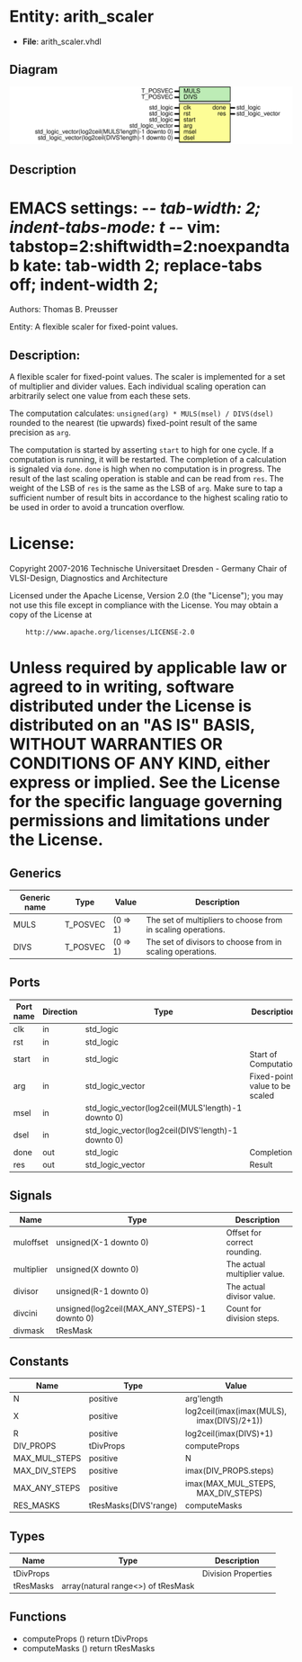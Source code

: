 # Entity: arith_scaler

- **File**: arith_scaler.vhdl
## Diagram

![Diagram](arith_scaler.svg "Diagram")
## Description

 EMACS settings: -*-	tab-width: 2; indent-tabs-mode: t -*-
 vim: tabstop=2:shiftwidth=2:noexpandtab
 kate: tab-width 2; replace-tabs off; indent-width 2;
 =============================================================================
 Authors:					Thomas B. Preusser

 Entity:					A flexible scaler for fixed-point values.

 Description:
 -------------------------------------
 A flexible scaler for fixed-point values. The scaler is implemented for a set
 of multiplier and divider values. Each individual scaling operation can
 arbitrarily select one value from each these sets.

 The computation calculates: ``unsigned(arg) * MULS(msel) / DIVS(dsel)``
 rounded to the nearest (tie upwards) fixed-point result of the same precision
 as ``arg``.

 The computation is started by asserting ``start`` to high for one cycle. If a
 computation is running, it will be restarted. The completion of a calculation
 is signaled via ``done``. ``done`` is high when no computation is in progress.
 The result of the last scaling operation is stable and can be read from
 ``res``. The weight of the LSB of ``res`` is the same as the LSB of ``arg``.
 Make sure to tap a sufficient number of result bits in accordance to the
 highest scaling ratio to be used in order to avoid a truncation overflow.

 License:
 =============================================================================
 Copyright 2007-2016 Technische Universitaet Dresden - Germany
										 Chair of VLSI-Design, Diagnostics and Architecture

 Licensed under the Apache License, Version 2.0 (the "License");
 you may not use this file except in compliance with the License.
 You may obtain a copy of the License at

		http://www.apache.org/licenses/LICENSE-2.0

 Unless required by applicable law or agreed to in writing, software
 distributed under the License is distributed on an "AS IS" BASIS,
 WITHOUT WARRANTIES OR CONDITIONS OF ANY KIND, either express or implied.
 See the License for the specific language governing permissions and
 limitations under the License.
 =============================================================================
## Generics

| Generic name | Type     | Value    | Description                                                   |
| ------------ | -------- | -------- | ------------------------------------------------------------- |
| MULS         | T_POSVEC | (0 => 1) |  The set of multipliers to choose from in scaling operations. |
| DIVS         | T_POSVEC | (0 => 1) |  The set of divisors to choose from in scaling operations.    |
## Ports

| Port name | Direction | Type                                               | Description                     |
| --------- | --------- | -------------------------------------------------- | ------------------------------- |
| clk       | in        | std_logic                                          |                                 |
| rst       | in        | std_logic                                          |                                 |
| start     | in        | std_logic                                          |  Start of Computation           |
| arg       | in        | std_logic_vector                                   |  Fixed-point value to be scaled |
| msel      | in        | std_logic_vector(log2ceil(MULS'length)-1 downto 0) |                                 |
| dsel      | in        | std_logic_vector(log2ceil(DIVS'length)-1 downto 0) |                                 |
| done      | out       | std_logic                                          |  Completion                     |
| res       | out       | std_logic_vector                                   |  Result                         |
## Signals

| Name       | Type                                         | Description                   |
| ---------- | -------------------------------------------- | ----------------------------- |
| muloffset  | unsigned(X-1 downto 0)                       |  Offset for correct rounding. |
| multiplier | unsigned(X	 downto 0)                        |  The actual multiplier value. |
| divisor    | unsigned(R-1 downto 0)                       |  The actual divisor value.    |
| divcini    | unsigned(log2ceil(MAX_ANY_STEPS)-1 downto 0) |  Count for division steps.    |
| divmask    | tResMask                                     |                               |
## Constants

| Name          | Type                  | Value                                                                           | Description |
| ------------- | --------------------- | ------------------------------------------------------------------------------- | ----------- |
| N             | positive              |  arg'length                                                                     |             |
| X             | positive              |  log2ceil(imax(imax(MULS),<br><span style="padding-left:20px"> imax(DIVS)/2+1)) |             |
| R             | positive              |  log2ceil(imax(DIVS)+1)                                                         |             |
| DIV_PROPS     | tDivProps             |  computeProps                                                                   |             |
| MAX_MUL_STEPS | positive              |  N                                                                              |             |
| MAX_DIV_STEPS | positive              |  imax(DIV_PROPS.steps)                                                          |             |
| MAX_ANY_STEPS | positive              |  imax(MAX_MUL_STEPS,<br><span style="padding-left:20px"> MAX_DIV_STEPS)         |             |
| RES_MASKS     | tResMasks(DIVS'range) |  computeMasks                                                                   |             |
## Types

| Name      | Type                                | Description           |
| --------- | ----------------------------------- | --------------------- |
| tDivProps |                                     |  Division Properties  |
| tResMasks | array(natural range<>) of tResMask  |                       |
## Functions
- computeProps <font id="function_arguments">()</font> <font id="function_return">return tDivProps </font>
- computeMasks <font id="function_arguments">()</font> <font id="function_return">return tResMasks </font>
